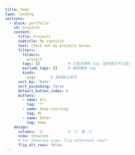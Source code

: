 ```yaml
---
title: Home
type: landing
sections:
  - block: portfolio
    id: projects
    content:
      title: Projects
      subtitle: My subtitle
      text: Check out my projects below.
      filters:
        folders: 
         -project
        tags: []             # 只显示哪些 tag（留空表示不过滤）
        exclude_tags: []     # 排除哪些 tag
        kinds: 
         -page       # 保持默认即可
      sort_by: 'Date'
      sort_ascending: false
      default_button_index: 0
      buttons:
        - name: All
          tag: '*'
        - name: Deep Learning
          tag: ML
        - name: Other
          tag: Demo
    design:
      columns: '1'           # '1' 或 '2'
      view: showcase
      # For Showcase view, flip alternate rows?
      flip_alt_rows: false
---
```

